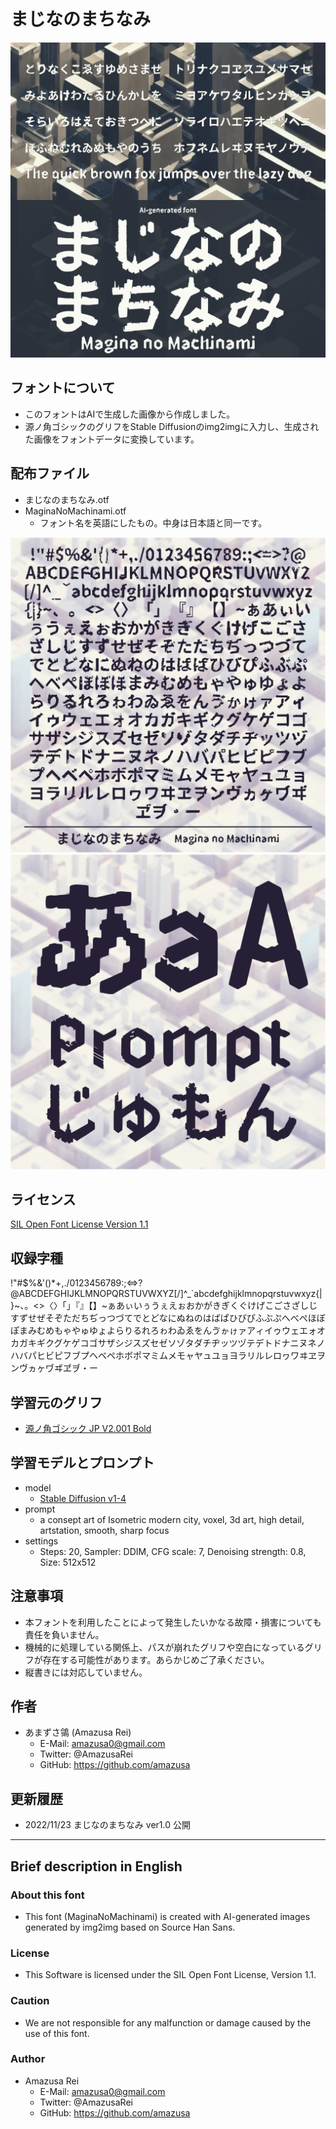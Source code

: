 # まじなのまちなみ

![topImage](./images/cover1.png)

## フォントについて

- このフォントはAIで生成した画像から作成しました。
- 源ノ角ゴシックのグリフをStable Diffusionのimg2imgに入力し、生成された画像をフォントデータに変換しています。

## 配布ファイル

- まじなのまちなみ.otf
- MaginaNoMachinami.otf
  - フォント名を英語にしたもの。中身は日本語と同一です。

![サンプル](./images/sample1.png)
![サンプル](./images/sample2.png)

## ライセンス

[SIL Open Font License Version 1.1](https://scripts.sil.org/cms/scripts/page.php?site_id=nrsi&id=OFL_web)

## 収録字種

!"#$%&'()*+,./0123456789:;<=>?@ABCDEFGHIJKLMNOPQRSTUVWXYZ[/]^_`abcdefghijklmnopqrstuvwxyz{|}~、。<>〈〉「」『』【】~ぁあぃいぅうぇえぉおかがきぎくぐけげこごさざしじすずせぜそぞただちぢっつづてでとどなにぬねのはばぱひびぴふぶぷへべぺほぼぽまみむめもゃやゅゆょよらりるれろゎわゐゑをんゔゕゖァアィイゥウェエォオカガキギクグケゲコゴサザシジスズセゼソゾタダチヂッツヅテデトドナニヌネノハバパヒビピフブプヘベペホボポマミムメモャヤュユョヨラリルレロヮワヰヱヲンヴヵヶヷヸヹヺ・ー

## 学習元のグリフ

- [源ノ角ゴシック JP V2.001 Bold](https://github.com/adobe-fonts/source-han-sans/tree/release)

## 学習モデルとプロンプト

- model
  - [Stable Diffusion v1-4 ](https://huggingface.co/CompVis/stable-diffusion-v1-4)
- prompt
  - a consept art of Isometric modern city, voxel, 3d art, high detail, artstation, smooth, sharp focus
- settings
  - Steps: 20, Sampler: DDIM, CFG scale: 7, Denoising strength: 0.8, Size: 512x512

## 注意事項

- 本フォントを利用したことによって発生したいかなる故障・損害についても責任を負いません。
- 機械的に処理している関係上、パスが崩れたグリフや空白になっているグリフが存在する可能性があります。あらかじめご了承ください。
- 縦書きには対応していません。

## 作者

- あまずさ鴒 (Amazusa Rei)
  - E-Mail: amazusa0@gmail.com
  - Twitter: @AmazusaRei
  - GitHub: https://github.com/amazusa

## 更新履歴

- 2022/11/23  まじなのまちなみ ver1.0 公開

---

## Brief description in English

### About this font

- This font (MaginaNoMachinami) is created with AI-generated images generated by img2img based on Source Han Sans.
  
### License

- This Software is licensed under the SIL Open Font License, Version 1.1.

### Caution

- We are not responsible for any malfunction or damage caused by the use of this font.

### Author

- Amazusa Rei
  - E-Mail: amazusa0@gmail.com
  - Twitter: @AmazusaRei
  - GitHub: https://github.com/amazusa
